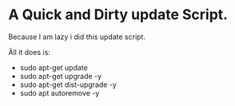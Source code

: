 # A Quick and Dirty update Script.

Because I am lazy i did this update script.

Âll it does is:
- sudo apt-get update
- sudo apt-get upgrade -y
- sudo apt-get dist-upgrade -y
- sudo apt autoremove -y
